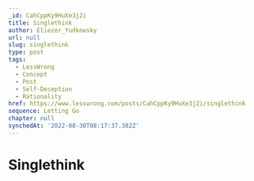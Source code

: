 ```yaml
---
_id: CahCppKy9HuXe3j2i
title: Singlethink
author: Eliezer_Yudkowsky
url: null
slug: singlethink
type: post
tags:
  - LessWrong
  - Concept
  - Post
  - Self-Deception
  - Rationality
href: https://www.lesswrong.com/posts/CahCppKy9HuXe3j2i/singlethink
sequence: Letting Go
chapter: null
synchedAt: '2022-08-30T08:17:37.382Z'
---
```

# Singlethink

